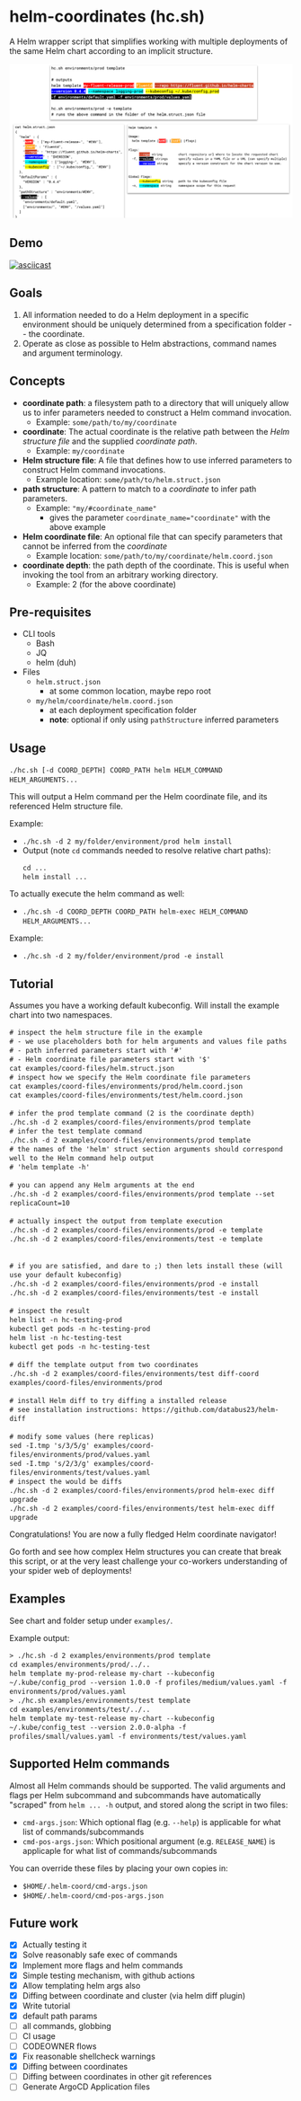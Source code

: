# helm-coordinates (hc.sh)

A Helm wrapper script that simplifies working with multiple deployments of the same Helm chart according to an implicit structure.

![helm coordinates overview](/docs/overview.png)

## Demo

[![asciicast](https://asciinema.org/a/UIooyQjgEFSTXwdNC3eFjHgvl.svg)](https://asciinema.org/a/UIooyQjgEFSTXwdNC3eFjHgvl)

## Goals

1. All information needed to do a Helm deployment in a specific environment should be uniquely determined from a specification folder -- the coordinate.
2. Operate as close as possible to Helm abstractions, command names and argument terminology.

## Concepts

* **coordinate path**: a filesystem path to a directory that will uniquely allow us to infer parameters needed to construct a Helm command invocation. 
  * Example: `some/path/to/my/coordinate` 
* **coordinate**: The actual coordinate is the relative path between the *Helm structure file* and the supplied *coordinate path*. 
  * Example: `my/coordinate`
* **Helm structure file**: A file that defines how to use inferred parameters  to construct Helm command invocations.
  * Example location: `some/path/to/helm.struct.json` 
* **path structure**: A pattern to match to a *coordinate*
  to infer path parameters.
  * Example: `"my/#coordinate_name"`
    * gives the parameter `coordinate_name="coordinate"` with the above example
* **Helm coordinate file**: An optional file that can specify parameters that cannot be inferred from the *coordinate* 
  * Example location: `some/path/to/my/coordinate/helm.coord.json` 
* **coordinate depth**: the path depth of the coordinate. This is useful when invoking the tool from an arbitrary working directory.
  * Example: 2 (for the above coordinate)
  
## Pre-requisites

* CLI tools
  * Bash
  * JQ
  * helm (duh)
* Files
  * `helm.struct.json`
    * at some common location, maybe repo root
  * `my/helm/coordinate/helm.coord.json`
    * at each deployment specification folder
    * **note**: optional if only using `pathStructure` inferred parameters

## Usage 

`./hc.sh [-d COORD_DEPTH] COORD_PATH helm HELM_COMMAND HELM_ARGUMENTS...`

This will output a Helm command per the Helm coordinate file, and its referenced Helm structure file.

Example: 
  * `./hc.sh -d 2 my/folder/environment/prod helm install`
  * Output (note `cd` commands needed to resolve relative chart paths): 
    ```
    cd ...
    helm install ...
    ```

To actually execute the helm command as well:

* `./hc.sh -d COORD_DEPTH COORD_PATH helm-exec HELM_COMMAND HELM_ARGUMENTS...`

Example:

* `./hc.sh -d 2 my/folder/environment/prod -e install`

## Tutorial
Assumes you have a working default kubeconfig. Will install the example 
chart into two namespaces.


```
# inspect the helm structure file in the example
# - we use placeholders both for helm arguments and values file paths
# - path inferred parameters start with '#'
# - Helm coordinate file parameters start with '$'
cat examples/coord-files/helm.struct.json
# inspect how we specify the Helm coordinate file parameters 
cat examples/coord-files/environments/prod/helm.coord.json
cat examples/coord-files/environments/test/helm.coord.json

# infer the prod template command (2 is the coordinate depth)
./hc.sh -d 2 examples/coord-files/environments/prod template
# infer the test template command
./hc.sh -d 2 examples/coord-files/environments/prod template
# the names of the 'helm' struct section arguments should correspond well to the Helm command help output
# 'helm template -h'

# you can append any Helm arguments at the end
./hc.sh -d 2 examples/coord-files/environments/prod template --set replicaCount=10

# actually inspect the output from template execution
./hc.sh -d 2 examples/coord-files/environments/prod -e template
./hc.sh -d 2 examples/coord-files/environments/test -e template


# if you are satisfied, and dare to ;) then lets install these (will use your default kubeconfig)
./hc.sh -d 2 examples/coord-files/environments/prod -e install
./hc.sh -d 2 examples/coord-files/environments/test -e install

# inspect the result
helm list -n hc-testing-prod
kubectl get pods -n hc-testing-prod
helm list -n hc-testing-test
kubectl get pods -n hc-testing-test

# diff the template output from two coordinates
./hc.sh -d 2 examples/coord-files/environments/test diff-coord examples/coord-files/environments/prod

# install Helm diff to try diffing a installed release
# see installation instructions: https://github.com/databus23/helm-diff

# modify some values (here replicas)
sed -I.tmp 's/3/5/g' examples/coord-files/environments/prod/values.yaml
sed -I.tmp 's/2/3/g' examples/coord-files/environments/test/values.yaml
# inspect the would be diffs
./hc.sh -d 2 examples/coord-files/environments/prod helm-exec diff upgrade
./hc.sh -d 2 examples/coord-files/environments/test helm-exec diff upgrade
```

Congratulations! You are now a fully fledged Helm coordinate navigator!

Go forth and see how complex Helm structures you can create that break this script,
or at the very least challenge your co-workers understanding of your spider web of deployments!

## Examples
See chart and folder setup under `examples/`.

Example output:
```
> ./hc.sh -d 2 examples/environments/prod template
cd examples/environments/prod/../..
helm template my-prod-release my-chart --kubeconfig ~/.kube/config_prod --version 1.0.0 -f profiles/medium/values.yaml -f environments/prod/values.yaml
> ./hc.sh examples/environments/test template
cd examples/environments/test/../..
helm template my-test-release my-chart --kubeconfig ~/.kube/config_test --version 2.0.0-alpha -f profiles/small/values.yaml -f environments/test/values.yaml
```

## Supported Helm commands

Almost all Helm commands should be supported. The valid arguments and flags per Helm subcommand
and subcommands have automatically "scraped" from `helm ... -h` output, and
stored along the script in two files:

*  `cmd-args.json`: Which optional flag (e.g. `--help`) is applicable for what list of commands/subcommands 
*  `cmd-pos-args.json`: Which positional argument (e.g. `RELEASE_NAME`) is applicaple for what list of commands/subcommands

You can override these files by placing your own copies in:
* `$HOME/.helm-coord/cmd-args.json`
* `$HOME/.helm-coord/cmd-pos-args.json`

## Future work

* [x] Actually testing it
* [x] Solve reasonably safe exec of commands
* [x] Implement more flags and helm commands
* [x] Simple testing mechanism, with github actions
* [x] Allow templating helm args also
* [x] Diffing between coordinate and cluster (via helm diff plugin)
* [x] Write tutorial
* [x] default path params
* [ ] all commands, globbing
* [ ] CI usage
* [ ] CODEOWNER flows
* [x] Fix reasonable shellcheck warnings
* [x] Diffing between coordinates
* [ ] Diffing between coordinates in other git references
* [ ] Generate ArgoCD Application files
